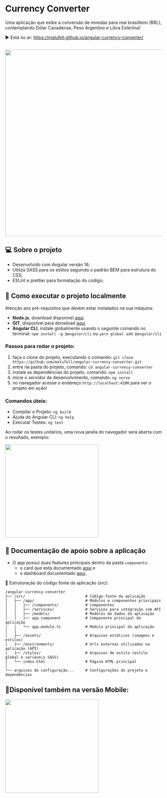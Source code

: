 # Currency Converter

Uma aplicação que exibe a conversão de moedas para real brasilleiro (BRL), contemplando Dólar Canadense, Peso Argentino e Libra Esterlina!

▶️ Está no ar: https://malufell.github.io/angular-currency-converter/

</br>

<img width="600" src="https://github.com/malufell/career-plan/assets/62160705/3b2346c8-7fc6-453f-a77e-4d636f25fd83" />

## 💻 Sobre o projeto

- Desenvolvido com Angular versão 16;
- Utiliza SASS para os estilos seguindo o padrão BEM para estrutura do CSS;
- ESLint e prettier para formatação do código;

## 🧭 Como executar o projeto localmente

Atenção aos pré-requisitos que devem estar instalados na sua máquina:

- **Node.js**, download disponível [aqui](https://nodejs.org/en)
- **GIT**, disponível para donwload [aqui](https://git-scm.com/)
- **Angular CLI**, instale globalmente usando o seguinte comando no terminal: `npm install -g @angular/cli` ou `yarn global add @angular/cli`

### Passos para rodar o projeto:

1. faça o clone do projeto, executando o comando: `git clone https://github.com/malufell/angular-currency-converter.git`
2. entre na pasta do projeto, comando: `cd angular-currency-converter`
3. instale as dependências do projeto, comando: `npm install`
4. inicie o servidor de desenvolvimento, comando: `ng serve`
5. no navegador acesse o endereço `http://localhost:4200` para ver o projeto em ação!

### Comandos úteis:

- Compilar o Projeto: `ng build`
- Ajuda do Angular CLI: `ng help`
- Executar Testes: `ng test`

Ao rodar os testes unitários, uma nova janela do navegador será aberta com o resultado, exemplo:

<img width="300" src="https://github.com/malufell/angular-currency-converter/assets/62160705/33c7c414-a6ee-4510-b880-2dad9e01bfe9"/>



</br>

## 📄 Documentação de apoio sobre a aplicação

- O app possui duas features principais dentro da pasta `components`:
  - o card que está documentado [aqui](https://github.com/malufell/angular-currency-converter/tree/main/src/app/components/currency-card) e
  - o dashboard documentado [aqui](https://github.com/malufell/angular-currency-converter/tree/main/src/app/components/dashboard).

📂 Estruturação do código fonte da aplicação (src):

```
/angular-currency-converter
├── /src/                           # Código-fonte da aplicação
│   ├── /app/                       # Módulos e componentes principais
│   │   ├── /components/            # Componentes
│   │   ├── /services/              # Serviços para integração com API
│   │   ├── /models/                # Modelos de dados da aplicação
│   │   ├── app.component           # Componente principal da aplicação
│   │   └── app.module.ts           # Módulo principal da aplicação
│   │
│   ├── /assets/                    # Arquivos estáticos (imagens e estilos)
│   ├── /environments/              # Urls externas utilizadas na aplicação (API)
│   ├── /styles/                    # Arquivos de estilo (estilo global e variáveis SASS)
│   └── index.html                  # Página HTML principal
│
└── arquivos de configuração...     # Configurações do projeto e dependências
```

## 📱Disponível também na versão Mobile:

<img width="300" src="https://github.com/malufell/career-plan/assets/62160705/e4f1dc85-b7df-4aa6-94e9-14f04fe50077"/>
